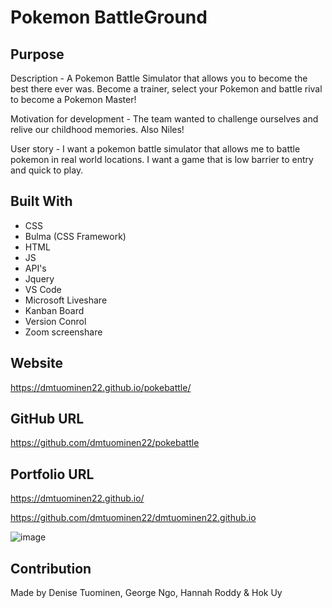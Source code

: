 # Pokemon BattleGround

## Purpose
Description - A Pokemon Battle Simulator that allows you to become the best there ever was. Become a trainer, select your Pokemon and battle rival to become a Pokemon Master!

Motivation for development - The team wanted to challenge ourselves and relive our childhood memories. Also Niles!

User story - I want a pokemon battle simulator that allows me to battle pokemon in real world locations. I want a game that is low barrier to entry and quick to play.

## Built With
* CSS
* Bulma (CSS Framework)
* HTML
* JS
* API's
* Jquery
* VS Code
* Microsoft Liveshare
* Kanban Board
* Version Conrol
* Zoom screenshare

## Website
https://dmtuominen22.github.io/pokebattle/

## GitHub URL
https://github.com/dmtuominen22/pokebattle

## Portfolio URL
 https://dmtuominen22.github.io/

https://github.com/dmtuominen22/dmtuominen22.github.io


![image](https://user-images.githubusercontent.com/84994258/127947224-681c00ed-5986-4dbc-9674-1b9f38eae5e5.png)

## Contribution
Made by Denise Tuominen, George Ngo, Hannah Roddy & Hok Uy
